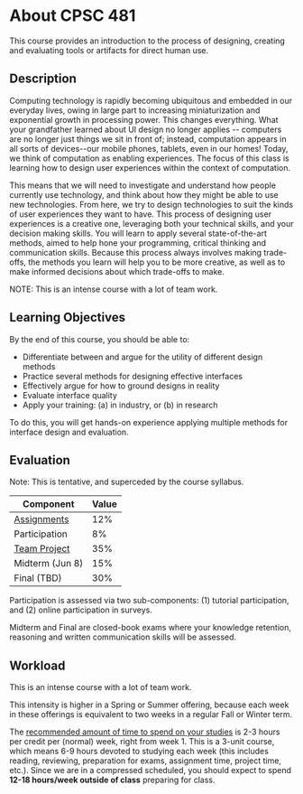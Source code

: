 # About CPSC 481

This course provides an introduction to the process of designing, creating and evaluating tools or artifacts for direct human use.

## Description

Computing technology is rapidly becoming ubiquitous and embedded in our everyday lives, owing in large part to increasing miniaturization and exponential growth in processing power. This changes everything. What your grandfather learned about UI design no longer applies -- computers are no longer just things we sit in front of; instead, computation appears in all sorts of devices--our mobile phones, tablets, even in our homes! Today, we think of computation as enabling experiences. The focus of this class is learning how to design user experiences within the context of computation.

This means that we will need to investigate and understand how people currently use technology, and think about how they might be able to use new technologies. From here, we try to design technologies to suit the kinds of user experiences they want to have. This process of designing user experiences is a creative one, leveraging both your technical skills, and your decision making skills. You will learn to apply several state-of-the-art methods, aimed to help hone your programming, critical thinking and communication skills. Because this process always involves making trade-offs, the methods you learn will help you to be more creative, as well as to make informed decisions about which trade-offs to make.

NOTE: This is an intense course with a lot of team work.

## Learning Objectives

By the end of this course, you should be able to:

* Differentiate between and argue for the utility of different design methods
* Practice several methods for designing effective interfaces
* Effectively argue for how to ground designs in reality
* Evaluate interface quality
* Apply your training: (a) in industry, or (b) in research

To do this, you will get hands-on experience applying multiple methods for interface design and evaluation.

## Evaluation

Note: This is tentative, and superceded by the course syllabus.

| Component | Value |
| --------- | ----- |
| [Assignments](assignments.md) | 12% |
| Participation | 8% |
| [Team Project](project.md) | 35% |
| Midterm (Jun 8) | 15% |
| Final (TBD) | 30% |

Participation is assessed via two sub-components: (1) tutorial participation, and (2) online participation in surveys.

Midterm and Final are closed-book exams where your knowledge retention, reasoning and written communication skills will be assessed.

## Workload

This is an intense course with a lot of team work.

This intensity is higher in a Spring or Summer offering, because each week in these offerings is equivalent to two weeks in a regular Fall or Winter term.

The [recommended amount of time to spend on your studies](http://www.lib.sfu.ca/about/branches-depts/slc/learning/exam-prep/efficient-effective-study) is 2-3 hours per credit per (normal) week, right from week 1. This is a 3-unit course, which means 6-9 hours devoted to studying each week (this includes reading, reviewing, preparation for exams, assignment time, project time, etc.). Since we are in a compressed scheduled, you should expect to spend **12-18 hours/week outside of class** preparing for class.
